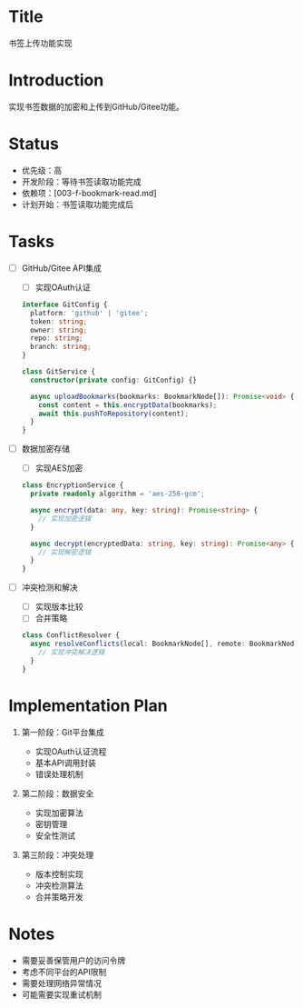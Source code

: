 # Title
书签上传功能实现

# Introduction
实现书签数据的加密和上传到GitHub/Gitee功能。

# Status
- 优先级：高
- 开发阶段：等待书签读取功能完成
- 依赖项：[003-f-bookmark-read.md]
- 计划开始：书签读取功能完成后

# Tasks
- [ ] GitHub/Gitee API集成
  - [ ] 实现OAuth认证
  ```typescript
  interface GitConfig {
    platform: 'github' | 'gitee';
    token: string;
    owner: string;
    repo: string;
    branch: string;
  }

  class GitService {
    constructor(private config: GitConfig) {}

    async uploadBookmarks(bookmarks: BookmarkNode[]): Promise<void> {
      const content = this.encryptData(bookmarks);
      await this.pushToRepository(content);
    }
  }
  ```

- [ ] 数据加密存储
  - [ ] 实现AES加密
  ```typescript
  class EncryptionService {
    private readonly algorithm = 'aes-256-gcm';

    async encrypt(data: any, key: string): Promise<string> {
      // 实现加密逻辑
    }

    async decrypt(encryptedData: string, key: string): Promise<any> {
      // 实现解密逻辑
    }
  }
  ```

- [ ] 冲突检测和解决
  - [ ] 实现版本比较
  - [ ] 合并策略
  ```typescript
  class ConflictResolver {
    async resolveConflicts(local: BookmarkNode[], remote: BookmarkNode[]): Promise<BookmarkNode[]> {
      // 实现冲突解决逻辑
    }
  }
  ```

# Implementation Plan
1. 第一阶段：Git平台集成
   - 实现OAuth认证流程
   - 基本API调用封装
   - 错误处理机制

2. 第二阶段：数据安全
   - 实现加密算法
   - 密钥管理
   - 安全性测试

3. 第三阶段：冲突处理
   - 版本控制实现
   - 冲突检测算法
   - 合并策略开发

# Notes
- 需要妥善保管用户的访问令牌
- 考虑不同平台的API限制
- 需要处理网络异常情况
- 可能需要实现重试机制 